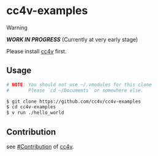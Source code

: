 # cc4v-examples

> [!WARNING]
> ***WORK IN PROGRESS*** (Currently at very early stage)

Please install [cc4v](https://github.com/cc4v/cc4v) first.

## Usage

```bash
# NOTE: You should not use ~/.vmodules for this clone
#       Please `cd ~/Documents` or somewhere else.

$ git clone https://github.com/cc4v/cc4v-examples
$ cd cc4v-examples
$ v run ./hello_world
```

## Contribution

see [#Contribution](https://github.com/cc4v/cc4v?tab=readme-ov-file#contribution) of [cc4v](https://github.com/cc4v/cc4v).
